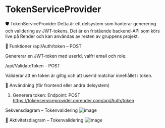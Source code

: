 # TokenServiceProvider

🛡️ TokenServiceProvider
Detta är ett delsystem som hanterar generering och validering av JWT-tokens. Det är en fristående backend-API som körs live på Render och kan användas av resten av gruppens projekt.

📌 Funktioner
/api/Auth/token – POST

Genererar en JWT-token med userId, valfri email och role.

/api/ValidateToken – POST

Validerar att en token är giltig och att userId matchar innehållet i token.

🔧 Användning (för frontend eller andra delsystem)
1. Generera token:
Endpoint:
POST https://tokenserviceprovider.onrender.com/api/Auth/token


Sekvensdiagram – Tokenvalidering
![image](https://github.com/user-attachments/assets/f708bc24-a912-475b-8d6e-f54ee5cf09e0)

📄 Aktivitetsdiagram – Tokenvalidering
![image](https://github.com/user-attachments/assets/de5a8b32-a5d3-40a5-9dcd-7c13aea10974)
